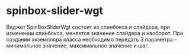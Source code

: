 # spinbox-slider-wgt

Виджет SpinBoxSliderWgt состоит из спинбокса и слайдера, при изменении спинбокса, меняется значение слайдера и наоборот.
При создании экземпляра класса необходимо передать 3 параметра - минимальное значение, максимальное значение и шаг.
